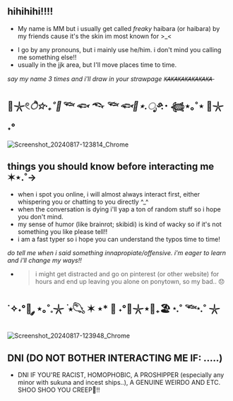 ## hihihihi!!!!
+ My name is MM but i usually get called *freaky* haibara (or haibara) by my friends cause it's the skin im most known for >_<
-  I go by any pronouns, but i mainly use he/him. i don't mind you calling me something else!!
-  usually in the jjk area, but I'll move places time to time.
  
*say my name 3 times and i'll draw in your strawpage K̶A̶K̶A̶K̶A̶K̶A̶K̶A̶K̶A̶K̶A̶* 

## 🫧𓇼𓏲*ੈ✩‧₊˚🎐𓆝 𓆟 𓆞 𓆝 𓆟🪼⋆.ೃ࿔*:･ 𓆉⋆｡˚⋆ 🐚𓇼 ˖°
![Screenshot_20240817-123814_Chrome](https://github.com/user-attachments/assets/ac322074-f89d-48ac-ac6b-feded862ba8a)
## things you should know before interacting me ✶⋆.˚->
- when i spot you online, i will almost always interact first, either whispering you or chatting to you directly ^_^
- when the conversation is dying i'll yap a ton of random stuff so i hope you don't mind.
- my sense of humor (like brainrot; skibidi) is kind of wacky so if it's not something you like please tell!!
- i am a fast typer so i hope you can understand the typos time to time!
  
*do tell me when i said something innapropiate/offensive. i'm eager to learn and i'll change my ways!!*
 - > i might get distracted and go on pinterest (or other website) for hours and end up leaving you alone on ponytown, so my bad.. 😞

## ˙✧˖°🪸 ༘ ⋆｡˚𓈒𓇼 ࣪ ⭒𓆡 ✶ ⋆* 🫧 ˖°🌊𓇼⋆🦪₊🏖 ⋆.˚ 𓆝⋆.˚ 𓇼
![Screenshot_20240817-123948_Chrome](https://github.com/user-attachments/assets/1edd81fa-d023-4b7a-90f5-1e05149c5874)
## DNI (DO NOT BOTHER INTERACTING ME IF: .....) 
- DNI IF YOU'RE RACIST, HOMOPHOBIC, A PROSHIPPER (especially any minor with sukuna and incest ships..), A GENUINE WEIRDO AND ETC. SHOO SHOO YOU CREEP😬!!
